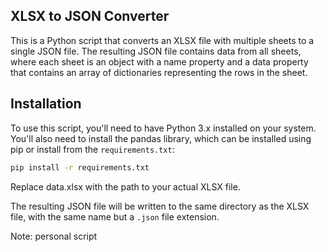 
## XLSX to JSON Converter

This is a Python script that converts an XLSX file with multiple sheets to a single JSON file. The resulting JSON file contains data from all sheets, where each sheet is an object with a name property and a data property that contains an array of dictionaries representing the rows in the sheet.

## Installation

To use this script, you'll need to have Python 3.x installed on your system. You'll also need to install the pandas library, which can be installed using pip or install from the `requirements.txt`:

```bash
pip install -r requirements.txt
```

Replace data.xlsx with the path to your actual XLSX file.

The resulting JSON file will be written to the same directory as the XLSX file, with the same name but a `.json` file extension.

Note: personal script

